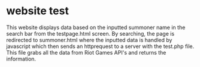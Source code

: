 # website test
This website displays data based on the inputted summoner name in the search bar from the testpage.html screen. By searching, the page is redirected to summoner.html where the inputted data is handled by javascript which then sends an httprequest to a server with the test.php file. This file grabs all the data from Riot Games API's and returns the information. 
